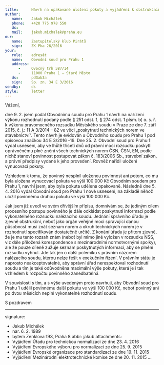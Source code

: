 ```yaml
---
title:      Návrh na opakované uložení pokuty a vyjádření k obstrukčnímu chování správního orgánu
author:
   name:    Jakub Michálek
   phone:   +420 775 978 550
   ds:      
   mail:    jakub.michalek@praha.eu
our:
   name:    Zastupitelský klub Pirátů
   sign:    ZK Pha 26/2016
your:
   role:    adresát
   name:    Obvodní soud pro Prahu 1
   address:
      -     Ovocný trh 587/14
      -     11000 Praha 1 – Staré Město
   ds:      pd3ab3a
   sign:    Sp. zn. 34 E 3/2016
sendby:     ds
style:      letter
---
```


Vážení,

dne 9. 2. jsem podal Obvodnímu soudu pro Prahu 1 návrh na nařízení výkonu rozhodnutí podaný podle § 251 odst. 1, § 274 odst. 1 písm. b) o. s. ř. k výkonu pravomocného rozsudku Městského soudu v Praze ze dne 7. září 2015, č. j.: 11 A 3/2014 – 82 ve věci „poskytnutí technických norem ve stavebnictví“. Tento návrh je evidován u Obvodního soudu pro Prahu 1 pod spisovou značkou 34 E 3/2016 -19. Dne 25. 2. Obvodní soud pro Prahu 1 vydal usnesení, aby ve lhůtě třiceti dnů od právní moci rozsudku poskytl oprávněnému plné znění všech technických norem ČSN, ČSN, EN, podle nichž stanoví povinnost postupovat zákon č. 183/2006 Sb., stavební zákon, a právní předpisy vydané k jeho provedení. Rovněž nařídil uložení vynucovací pokuty.

Vzhledem k tomu, že povinný nesplnil uloženou povinnost ani potom, co mu byla uložena vynucovací pokuta ve výši 100 000 Kč Obvodním soudem pro Prahu 1, navrhl jsem, aby byla pokuta udělena opakovaně. Následně dne 5. 4. 2016 vydal Obvodní soud pro Prahu 1 nové usnesení, na základě něhož uložil povinnému druhou pokutu ve výši 100 000 Kč. 

Jak jsem již uvedl ve svém dřívějším přípisu, domnívám se, že jediným cílem procesního postupu povinného je dále odkládat poskytnutí informací podle vykonatelného rozsudku nalézacího soudu. Jednání správního úřadu je zjevně obstrukční, neboť jako orgán veřejné moci spravující danou působnost musí znát seznam norem a okruh technických norem je v rozhodnutí specifikován dostatečně určitě. Z konání úřadu je přitom zjevné, že je mu tento rozsah znám (neboť byl mimo jiné vyložen v rozsudku NSS, viz dále přiložená korespondence s mezinárodními normotvornými spolky), ale že pouze cíleně zužuje seznam poskytnutých informací, aby se plnění rozsudku vyhnul. Jde tak jen o další polemiku s právním názorem nalézacího soudu, kterou nelze řešit v exekučním řízení. V právním státu je naprosto neakceptovatelné, aby správní úřad nerespektoval rozhodnutí soudu a tím je také odůvodněna maximální výše pokuty, která je i tak vzhledem k rozpočtu povinného zanedbatelná. 

V souvislosti s tím, a s výše uvedeným proto navrhuji, aby Obvodní soud pro Prahu 1 udělil povinnému další pokutu ve výši 100 000 Kč, neboť povinný ani po dvou měsících neplní vykonatelné rozhodnutí soudu. 

S pozdravem

---
signature: 
  - Jakub Michálek
  - nar. 6. 2. 1989
  - bytem Zenklova 193, Praha 8
abbr:       jakub
attachments:
  - Vyjádření Úřadu pro technickou normalizaci ze dne 23. 4. 2016
  - Vyjádření Evropského výboru pro normalizaci ze dne 25. 9. 2015
  - Vyjádření Evropské organizace pro standardizaci ze dne 19. 11. 2015
  - Vyjádření Mezinárodní elektrotechnické komise ze dne 20. 11. 2015
...

